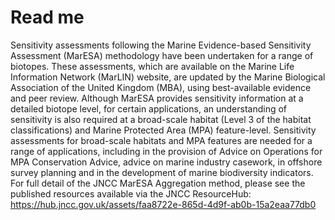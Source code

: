 # Read me 

Sensitivity assessments following the Marine Evidence-based Sensitivity Assessment (MarESA) methodology have been undertaken for a range of biotopes. These assessments, which are available on the Marine Life Information Network (MarLIN) website, are updated by the Marine Biological Association of the United Kingdom (MBA), using best-available evidence and peer review. Although MarESA provides sensitivity information at a detailed biotope level, for certain applications, an understanding of sensitivity is also required at a broad-scale habitat (Level 3 of the habitat classifications) and Marine Protected Area (MPA) feature-level. Sensitivity assessments for broad-scale habitats and MPA features are needed for a range of applications, including in the provision of Advice on Operations for MPA Conservation Advice, advice on marine industry casework, in offshore survey planning and in the development of marine biodiversity indicators. For full detail of the JNCC MarESA Aggregation method, please see the published resources available via the JNCC ResourceHub:
https://hub.jncc.gov.uk/assets/faa8722e-865d-4d9f-ab0b-15a2eaa77db0


